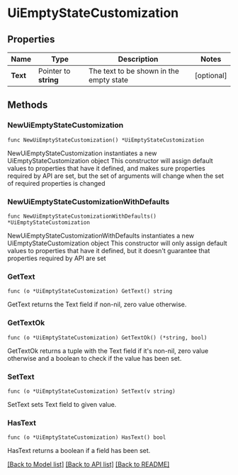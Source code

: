 # UiEmptyStateCustomization

## Properties

Name | Type | Description | Notes
------------ | ------------- | ------------- | -------------
**Text** | Pointer to **string** | The text to be shown in the empty state | [optional] 

## Methods

### NewUiEmptyStateCustomization

`func NewUiEmptyStateCustomization() *UiEmptyStateCustomization`

NewUiEmptyStateCustomization instantiates a new UiEmptyStateCustomization object
This constructor will assign default values to properties that have it defined,
and makes sure properties required by API are set, but the set of arguments
will change when the set of required properties is changed

### NewUiEmptyStateCustomizationWithDefaults

`func NewUiEmptyStateCustomizationWithDefaults() *UiEmptyStateCustomization`

NewUiEmptyStateCustomizationWithDefaults instantiates a new UiEmptyStateCustomization object
This constructor will only assign default values to properties that have it defined,
but it doesn't guarantee that properties required by API are set

### GetText

`func (o *UiEmptyStateCustomization) GetText() string`

GetText returns the Text field if non-nil, zero value otherwise.

### GetTextOk

`func (o *UiEmptyStateCustomization) GetTextOk() (*string, bool)`

GetTextOk returns a tuple with the Text field if it's non-nil, zero value otherwise
and a boolean to check if the value has been set.

### SetText

`func (o *UiEmptyStateCustomization) SetText(v string)`

SetText sets Text field to given value.

### HasText

`func (o *UiEmptyStateCustomization) HasText() bool`

HasText returns a boolean if a field has been set.


[[Back to Model list]](../README.md#documentation-for-models) [[Back to API list]](../README.md#documentation-for-api-endpoints) [[Back to README]](../README.md)


